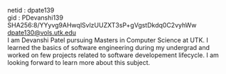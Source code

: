 netid : dpate139                                            
gid : PDevanshi139                                                      
SHA256:8/YYyvg9AHwqlSvlzUUZXT3sP+gVgstDkdq0C2vyhWw dpate130@vols.utk.edu                                                                                                   
I am Devanshi Patel pursuing Masters in Computer Science at UTK. I learned the basics of software engineering during my undergrad and worked on few projects related to software developement lifecycle. I am looking forward to learn more about this subject.
